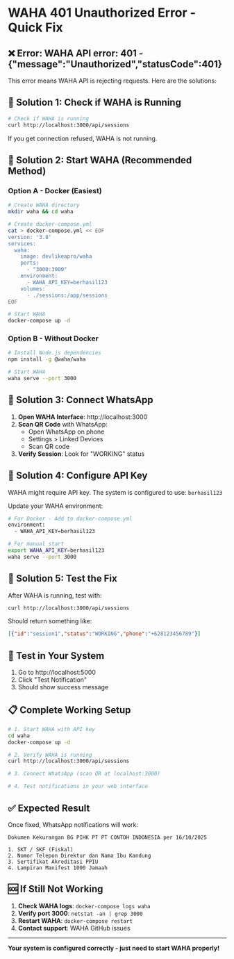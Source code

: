# WAHA 401 Unauthorized Error - Quick Fix

## ❌ Error: WAHA API error: 401 - {"message":"Unauthorized","statusCode":401}

This error means WAHA API is rejecting requests. Here are the solutions:

## 🔧 Solution 1: Check if WAHA is Running

```bash
# Check if WAHA is running
curl http://localhost:3000/api/sessions
```

If you get connection refused, WAHA is not running.

## 🚀 Solution 2: Start WAHA (Recommended Method)

### Option A - Docker (Easiest)
```bash
# Create WAHA directory
mkdir waha && cd waha

# Create docker-compose.yml
cat > docker-compose.yml << EOF
version: '3.8'
services:
  waha:
    image: devlikeapro/waha
    ports:
      - "3000:3000"
    environment:
      - WAHA_API_KEY=berhasil123
    volumes:
      - ./sessions:/app/sessions
EOF

# Start WAHA
docker-compose up -d
```

### Option B - Without Docker
```bash
# Install Node.js dependencies
npm install -g @waha/waha

# Start WAHA
waha serve --port 3000
```

## 📱 Solution 3: Connect WhatsApp

1. **Open WAHA Interface**: http://localhost:3000
2. **Scan QR Code** with WhatsApp:
   - Open WhatsApp on phone
   - Settings > Linked Devices
   - Scan QR code
3. **Verify Session**: Look for "WORKING" status

## 🔑 Solution 4: Configure API Key

WAHA might require API key. The system is configured to use: `berhasil123`

Update your WAHA environment:
```bash
# For Docker - Add to docker-compose.yml
environment:
  - WAHA_API_KEY=berhasil123

# For manual start
export WAHA_API_KEY=berhasil123
waha serve --port 3000
```

## 🧪 Solution 5: Test the Fix

After WAHA is running, test with:
```bash
curl http://localhost:3000/api/sessions
```

Should return something like:
```json
[{"id":"session1","status":"WORKING","phone":"+628123456789"}]
```

## 🔄 Test in Your System

1. Go to http://localhost:5000
2. Click "Test Notification"
3. Should show success message

## 📋 Complete Working Setup

```bash
# 1. Start WAHA with API key
cd waha
docker-compose up -d

# 2. Verify WAHA is running
curl http://localhost:3000/api/sessions

# 3. Connect WhatsApp (scan QR at localhost:3000)

# 4. Test notifications in your web interface
```

## ✅ Expected Result

Once fixed, WhatsApp notifications will work:
```
Dokumen Kekurangan BG PIHK PT PT CONTOH INDONESIA per 16/10/2025

1. SKT / SKF (Fiskal)
2. Nomor Telepon Direktur dan Nama Ibu Kandung
3. Sertifikat Akreditasi PPIU
4. Lampiran Manifest 1000 Jamaah
```

## 🆘 If Still Not Working

1. **Check WAHA logs**: `docker-compose logs waha`
2. **Verify port 3000**: `netstat -an | grep 3000`
3. **Restart WAHA**: `docker-compose restart`
4. **Contact support**: WAHA GitHub issues

---

**Your system is configured correctly - just need to start WAHA properly!**